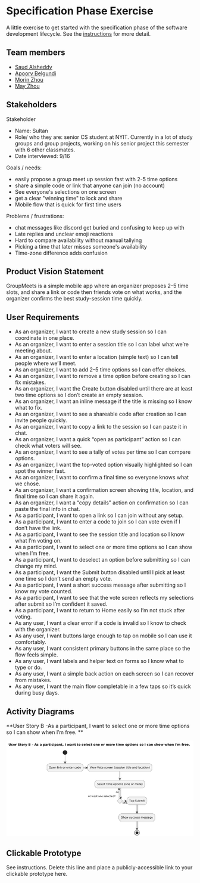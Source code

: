 # Specification Phase Exercise

A little exercise to get started with the specification phase of the software development lifecycle. See the [instructions](instructions.md) for more detail.

## Team members

- [Saud Alsheddy](https://github.com/Saud-Al5)
- [Apoorv Belgundi](https://github.com/apoorvib)
- [Morin Zhou](https://github.com/Morinzzz)
- [May Zhou](https://github.com/zz4206)

## Stakeholders

Stakeholder
- Name: Sultan
- Role/ who they are: senior CS student at NYIT. Currently in a lot of study groups and group projects, working on his senior project this semester with 6 other classmates.
- Date interviewed: 9/16

Goals / needs:
- easily propose a group meet up session fast with 2-5 time options
- share a simple code or link that anyone can join (no account)
- See everyone's selections on one screen
- get a clear "winning time" to lock and share
- Mobile flow that is quick for first time users

Problems / frustrations:
- chat messages like discord get buried and confusing to keep up with
- Late replies and unclear emoji reactions
- Hard to compare availability without manual tallying
- Picking a time that later misses someone's availability
- Time-zone difference adds confusion

## Product Vision Statement

GroupMeets is a simple mobile app where an organizer proposes 2–5 time slots, and share a link or code then friends vote on what works, and the organizer confirms the best study-session time quickly.

## User Requirements

- As an organizer, I want to create a new study session so I can coordinate in one place.  
- As an organizer, I want to enter a session title so I can label what we’re meeting about.  
- As an organizer, I want to enter a location (simple text) so I can tell people where we’ll meet.  
- As an organizer, I want to add 2–5 time options so I can offer choices.  
- As an organizer, I want to remove a time option before creating so I can fix mistakes.  
- As an organizer, I want the Create button disabled until there are at least two time options so I don’t create an empty session.  
- As an organizer, I want an inline message if the title is missing so I know what to fix.  
- As an organizer, I want to see a shareable code after creation so I can invite people quickly.  
- As an organizer, I want to copy a link to the session so I can paste it in chat.  
- As an organizer, I want a quick “open as participant” action so I can check what voters will see.  
- As an organizer, I want to see a tally of votes per time so I can compare options.  
- As an organizer, I want the top-voted option visually highlighted so I can spot the winner fast.  
- As an organizer, I want to confirm a final time so everyone knows what we chose.  
- As an organizer, I want a confirmation screen showing title, location, and final time so I can share it again.  
- As an organizer, I want a “copy details” action on confirmation so I can paste the final info in chat.  
- As a participant, I want to open a link so I can join without any setup.  
- As a participant, I want to enter a code to join so I can vote even if I don’t have the link.  
- As a participant, I want to see the session title and location so I know what I’m voting on.  
- As a participant, I want to select one or more time options so I can show when I’m free.  
- As a participant, I want to deselect an option before submitting so I can change my mind.  
- As a participant, I want the Submit button disabled until I pick at least one time so I don’t send an empty vote.  
- As a participant, I want a short success message after submitting so I know my vote counted.  
- As a participant, I want to see that the vote screen reflects my selections after submit so I’m confident it saved.  
- As a participant, I want to return to Home easily so I’m not stuck after voting.  
- As any user, I want a clear error if a code is invalid so I know to check with the organizer.  
- As any user, I want buttons large enough to tap on mobile so I can use it comfortably.  
- As any user, I want consistent primary buttons in the same place so the flow feels simple.  
- As any user, I want labels and helper text on forms so I know what to type or do.  
- As any user, I want a simple back action on each screen so I can recover from mistakes.  
- As any user, I want the main flow completable in a few taps so it’s quick during busy days.  

## Activity Diagrams

**User Story B -As a participant, I want to select one or more time options so I can show when I’m free. **

![Activity Diagram – Select Time Options](images/B-Activity-select-times.png)

## Clickable Prototype

See instructions. Delete this line and place a publicly-accessible link to your clickable prototype here.
